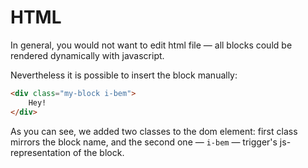 HTML
====

In general, you would not want to edit html file — all blocks could be rendered dynamically with javascript.

Nevertheless it is possible to insert the block manually:

```html
<div class="my-block i-bem">
    Hey!
</div>
```

As you can see, we added two classes to the dom element: first class mirrors the block name, and the second one — `i-bem` — trigger's js-representation of the block.

